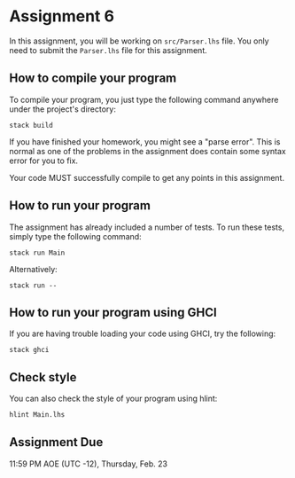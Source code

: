 # Assignment 6

In this assignment, you will be working on `src/Parser.lhs` file. You only need
to submit the `Parser.lhs` file for this assignment.

## How to compile your program

To compile your program, you just type the following command anywhere under the
project's directory:

```
stack build
```

If you have finished your homework, you might see a "parse error". This is
normal as one of the problems in the assignment does contain some syntax error
for you to fix.

Your code MUST successfully compile to get any points in this assignment.

## How to run your program

The assignment has already included a number of tests. To run these tests,
simply type the following command:

```
stack run Main
```

Alternatively:

```
stack run --
```

## How to run your program using GHCI

If you are having trouble loading your code using GHCI, try the following:

```
stack ghci
```

## Check style

You can also check the style of your program using hlint:

``` sh
hlint Main.lhs
```

## Assignment Due

11:59 PM AOE (UTC -12), Thursday, Feb. 23
